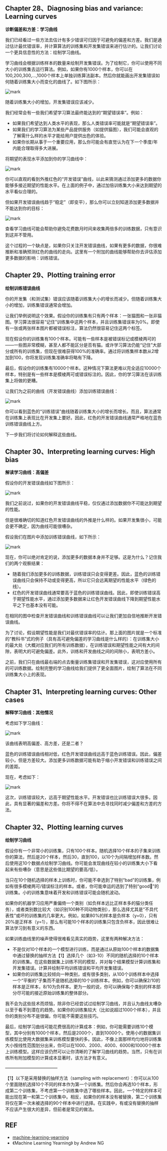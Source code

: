 ## Chapter 28、Diagnosing bias and variance: Learning curves

**诊断偏差和方差：学习曲线**

我们已经看过一些方法去估计有多少错误可归因于可避免的偏差和方差。我们是通过估计最优错误率，并计算算法的训练集和开发集错误来进行估计的。让我们讨论一个更具信息性的方法：绘制学习曲线。

学习曲线会根据训练样本的数量来绘制开发集错误。为了绘制它，你可以使用不同大小的训练集去运行算法。例如，如果你有1000个样本，你可以在100,200,300,…,1000个样本上单独训练算法副本。然后你就能画出开发集错误如何随着训练集大小而变化的曲线了。如下图所示：

![mark](http://pacdb2bfr.bkt.clouddn.com/blog/image/180812/HH8GLf0098.png?imageslim)

随着训练集大小的增加，开发集错误应该减少。

我们经常会有一些我们希望学习算法最终能达到的“期望错误率”。例如：

- 如果我们希望达到人类水平的表现，那么人类错误率可能就是“期望错误率”。
- 如果我们的学习算法为某些产品提供服务（如提供猫图），我们可能会直观的了解需什么样的水平才能给用户提供出色的体验。
- 如果你长期从事于一个重要应用，那么你可能会有直觉认为在下一个季度/年内能合理取得多大进展。

将期望的表现水平添加到你的学习曲线中：

![mark](http://pacdb2bfr.bkt.clouddn.com/blog/image/180812/lag0fLkgbf.png?imageslim)

你可以直观的看到外推红色的“开发错误”曲线，以此来猜测通过添加更多的数据你能够多接近期望的性能水平。在上面的例子中，通过加倍训练集大小来达到期望的水平看似合理的。

但如果开发错误曲线趋于“稳定”（即变平），那么你可以立刻知道添加更多数据并不能达到你的目标：

![mark](http://pacdb2bfr.bkt.clouddn.com/blog/image/180812/69Dj9lIGF6.png?imageslim)

查看学习曲线可能会帮助你避免花费数月时间来收集两倍多的训练数据，只有意识到这并不管用。

这个过程的一个缺点是，如果你只关注开发错误曲线，如果有更多的数据，你很难推断和准确预测红色的曲线的走向。这里有一个附加的曲线能够帮助你去评估添加更多数据的影响：训练错误。


## Chapter 29、Plotting training error

**绘制训练错误曲线**

你的开发集（和测试集）错误应该随着训练集大小的增长而减少。但随着训练集大小的增加，训练集错误通常会增加。

让我们举例说明这个效果。假设你的训练集有只有两个样本：一张猫图和一张非猫图。学习算法很容易“记住”训练集中这两个样本，并且训练集错误率为0%。即使有一张或两张样本图片都被错误标注，算法仍然很容易记住这两个标签。

现在假设你的训练集有100个样本。可能有一些样本是被错误标记或模棱两可的——一些图非常模糊，甚至人都不能区分是否有猫。或许学习算法仍能“记住”大部分或所有的训练集，但现在很难获得100%的准确率。通过将训练集样本数从2增加到100，你将发现训练集准确率将略有下降。

最后，假设你的训练集有10000个样本。这种情况下算法更难以完全适应10000个样本，特别是有一些样本是模棱两可或错误标注的。因此，你的学习算法在该训练集上将做的更糟。

让我们为之前的曲线（开发错误曲线）添加训练错误曲线：

![mark](http://pacdb2bfr.bkt.clouddn.com/blog/image/180812/dI95EDl4cc.png?imageslim)

你可以看到蓝色的“训练错误”曲线随着训练集大小的增长而增长。而且，算法通常在训练集上表现比在开发集上要好。因此，红色的开发错误曲线通常严格地在蓝色训练错误曲线上方。

下一步我们将讨论如何解释这些曲线。


## Chapter 30、Interpreting learning curves: High bias

**解读学习曲线：高偏差**

假设你的开发错误曲线如下图所示：

![mark](http://pacdb2bfr.bkt.clouddn.com/blog/image/180812/186hiI4hge.png?imageslim)

我们之前说过，如果你的开发错误曲线平稳，仅仅通过添加数据你不可能达到期望的性能。

但是很难确切的知道红色开发错误曲线的外推是什么样的。如果开发集很小，可能会更不确定，因为曲线可能很嘈杂。

假设我们在图片中添加训练错误曲线，如下所示：

![mark](http://pacdb2bfr.bkt.clouddn.com/blog/image/180812/2L9kKiGjmC.png?imageslim)

现在，你可以绝对肯定的说，添加更多的数据本身并不足够。这是为什么？记住我们的两个观察结果：

- 随着我们添加更多的训练数据，训练错误只会变得更差。因此，蓝色的训练错误曲线只会保持不动或变得更高，所以它只会远离期望的性能水平（绿色的线）。
- 红色的开发错误曲线通常要高于蓝色的训练错误曲线。因此，即使训练错误高于期望性能水平，通过添加更多数据来让红色开发错误曲线下降到期望性能水平之下也基本没有可能。

在相同的图中检查开发错误曲线和训练错误曲线可以让我们更加自信地推断开发错误曲线。

为了讨论，假设期望性能是我们对最优错误率的估计。那上面的图片就是一个标准的“教科书”式的例子（具有高可避免偏差的学习曲线是什么样的）：在训练集大小的最大处（大概对应我们的所有训练数据），在训练错误和期望性能之间有大的间隙，表明大的可避免偏差。此外，训练和开发曲线之间的间隙小，表明方差小。

之前，我们只在曲线最右端的点去衡量训练集错误和开发集错误，这对应使用所有的可训练数据。绘制完整的学习曲线给我们提供了更全面图片，绘制了算法在不同训练集大小上的表现。


## Chapter 31、Interpreting learning curves: Other cases

**解释学习曲线：其他情况**

考虑如下学习曲线：

![mark](http://pacdb2bfr.bkt.clouddn.com/blog/image/180812/gDACDhIlA9.png?imageslim)

该曲线表明高偏差、高方差，还是二者？

蓝色的训练错误曲线相对低，红色开发错误曲线远高于蓝色训练错误。因此，偏差较小，但是方差较大。添加更多训练数据可能有助于缩小开发错误和训练错误之间的差距。

现在，考虑如下：

![mark](http://pacdb2bfr.bkt.clouddn.com/blog/image/180812/jL7lg6hFab.png?imageslim)

这次，训练错误较大，远高于期望性能水平。开发错误也比训练错误大很多。因此，具有显著的偏差和方差。你将不得不在算法中去寻找同时减少偏差和方差的方法。


## Chapter 32、Plotting learning curves

**绘制学习曲线**

假设你有一个非常小的训练集，只有100个样本。随机选择10个样本的子集来训练你的算法，然后是20个样本，然后30，直到100，以10个为间隔增加样本数。然后使用这10个数据点绘制学习曲线。你可能会发现曲线在较小的训练集大小下看起来有些嘈杂（意思是这些值比期望的要高/低）。

当只在10个随机选择的样本上训练时，你可能不幸选到了特别“bad”的训练集，例如有很多模棱两可/错误标注的样本。或者，你可能幸运的选到了特别“good”的训练集。小的训练集意味着开发和训练错误可能会随机波动。

如果你的机器学习应用严重偏倚一个类别（如负样本远比正样本多的猫分类任务），或者类别数比较大（如识别100种不同动物类别），那么选择尤其是“不具代表性”或坏的训练集的几率更大。例如，如果80%的样本是负样本（y=0），只有20%是正样本（y=1），那么有可能10个样本的训练集只包含负样本，因此很难让算法学习到有意义的东西。

如果训练曲线里的噪声使得很难看见真实的趋势，这里有两种解决方法：

- 不是仅对10个样本的一个模型进行训练，而是通过从原始100个样本的数据集中通过替换的抽样方法【1】选择几个（如3-10）不同的随机选择的10个样本的训练集。在这些数据集上训练不同的模型，并对每个结果模型计算训练集和开发集错误。计算并绘制平均训练错误和平均开发集错误。
- 如果你的训练集比较倾向一种类别，或有很多类别，从100个训练样本中选择一个“平衡的”子集而不是随机选择的10个训练样本。例如，你可以确保2/10的样本是正样本，8/10为负样本。更为一般的说，你可以确保每个类别的样本部分尽可能的接近原始训练集的整体部分。

我不会为这些技术而烦恼，除非你已经尝试过绘制学习曲线，并且认为曲线太嘈杂以至于看不到潜在的趋势。如果你的训练集较大（比如说超过1000个样本），并且你的类别分布不是很偏，你可能不需要这些技巧。

最后，绘制学习曲线可能花费很高的计算成本：例如，你可能需要训练10个模型，其中分别有1000个样本，然后是2000个，直到10000个。使用小的数据集训练模型比使用大数据集来训练模型要快的多。因此，不像上面那样均匀地将训练集大小按线性范围划分出来，你可以在1000、2000、4000、6000和10000个样本上训练模型。这样应该仍然可以让你清晰的了解学习曲线的趋势。当然，只有在训练所有附加模型的计算成本显著时，该方法才有意义。

————————————

【1】以下是采用替换的抽样方法（sampling with replacement）：你可以从100个里面随机选择10个不同的样本作为第一个训练集。然后你会再选10个样本，形成第二个训练集，不考虑第一个训练集中选了哪些样本。因此，一个特定的样本可能出现在第一和第二个训练集中。相反，如果你的样本没有被替换，第二个训练集将仅在第一次未被选择的90个样本中进行选择。在实践中，有或没有替换的抽样不应该产生很大的差异，但前者是常见的做法。



## REF

- [machine-learning-yearning](https://github.com/xiaqunfeng/machine-learning-yearning/)
- 《Machine Learning Yearning》 by Andrew NG
